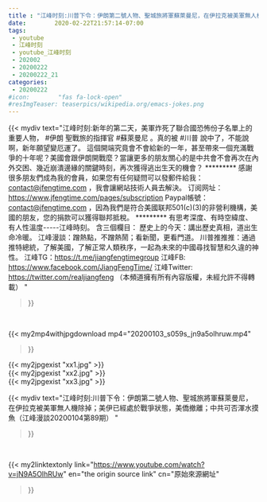 ```yaml
---
title : "江峰时刻:川普下令：伊朗第二號人物、聖城旅將軍蘇萊曼尼，在伊拉克被美軍無人機除掉；美伊已經處於戰爭狀態，美僑撤離；中共可否渾水摸魚（江峰漫談20200104第89期） "
date:        2020-02-22T21:57:14-07:00
tags:
 - youtube
 - 江峰时刻
 - youtube_江峰时刻
 - 202002
 - 20200222
 - 20200222_21
categories:
 - 20200222
#icon:        "fas fa-lock-open"
#resImgTeaser: teaserpics/wikipedia.org/emacs-jokes.png
---
```


{{< mydiv text="江峰时刻:新年的第二天，美軍炸死了聯合國恐怖份子名單上的重要人物， #伊朗 聖戰旅的指揮官 #蘇萊曼尼 。真的被 #川普 說中了，不能說啊，新年願望變厄運了。 這個開端究竟會不會給新的一年，甚至帶來一個充滿戰爭的十年呢？美國會跟伊朗開戰麼？當讓更多的朋友關心的是中共會不會再次在內外交困、幾近崩潰邊緣的關鍵時刻，再次獲得逃出生天的機會？     ********* 感謝很多朋友們成為我的會員，如果您有任何疑問可以發郵件給我：contact@jfengtime.com ，我會讓網站技術人員去解決。 订阅网址：https://www.jfengtime.com/pages/subscription Paypal帳號：contact@jfengtime.com ，因為我們是符合美國联邦501(c)(3)的非營利機構，美國的朋友，您的捐款可以獲得聯邦抵稅。     ********* 有思考深度、有時空緯度、有人性溫度-----江峰時刻。 含三個欄目： 歷史上的今天：講出歷史真相，道出生命冷暖。 江峰漫談：蹭熱點，不蹭熱鬧；看新聞，更看門道。 川普推推推：通過推特總統，了解美國，了解正常人類秩序，一起為未來的中國尋找智慧和久違的神性。  江峰TG：https://t.me/jiangfengtimegroup 江峰FB: https://www.facebook.com/JiangFengTime/ 江峰Twitter: https://twitter.com/realjiangfeng （本頻道擁有所有內容版權，未經允許不得轉載） "
>}}
<br>


{{< my2mp4withjpgdownload mp4="20200103_s059s_jn9a5olhruw.mp4"
>}}

{{< my2jpgexist "xx1.jpg" >}}<br>
{{< my2jpgexist "xx2.jpg" >}}<br>
{{< my2jpgexist "xx3.jpg" >}}<br>



{{< mydiv text="江峰时刻:川普下令：伊朗第二號人物、聖城旅將軍蘇萊曼尼，在伊拉克被美軍無人機除掉；美伊已經處於戰爭狀態，美僑撤離；中共可否渾水摸魚（江峰漫談20200104第89期） "
>}}
<br>

{{< my2linktextonly link="https://www.youtube.com/watch?v=jN9A5OlhRUw"
en="the origin source link" cn="原始來源網址"
>}}


<br>


